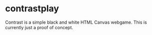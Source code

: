 # contrastplay
Contrast is a simple black and white HTML Canvas webgame. This is currently just a proof of concept.
